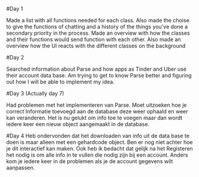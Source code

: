 #Day 1

Made a list with all functions needed for each class. 
Also made the choise to give the functions of chatting and a history of the things you've done a secondary priority in the process.
Made an overview with how the classes and their functions would send function with each other.
Also made an overview how the UI reacts with the different classes on the background

#Day 2

Searched information about Parse and how apps as Tinder and Uber use their account data base.
Am trying to get to know Parse better and figuring out how I will be able to implement my idea.

#Day 3 (Actually day 7)

Had problemen met het implementeren van Parse. Moet uitzoeken hoe je correct Informatie toevoegd aan de database deze weer ophaald
en weer kan veranderen. Het is nu gelukt om info toe te voegen maar dan wordt iedere keer een nieuw object aangemaakt in de database.

#Day 4
Heb ondervonden dat het downloaden van info uit de data base te doen is maar alleen met een gehardcode object. Ben er nog niet achter hoe je dit interactief kan maken. Ook heb ik bedacht dat gelijk na het Registeren het nodig is om alle info in te vullen die nodig zijn bij een account. Anders kom je iedere keer in de problemen als je de account gegevens wilt aanpassen. 
